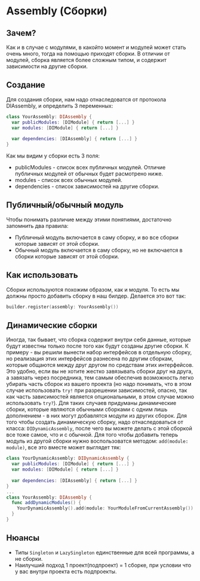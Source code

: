 # Assembly (Сборки)
## Зачем?
Как и в случае с модулями, в какойто момент и модулей может стать очень много, тогда на помощью приходят сборки. В отличии от модулей, сборка является более сложным типом, и содержит зависимости на другие сборки.

## Создание
Для создания сборки, нам надо отнаследоватся от протокола DIAssembly, и определить 3 переменных:
```Swift
class YourAssembly: DIAssembly {
  var publicModules: [DIModule] { return [...] }
  var modules: [DIModule] { return [...] }
  
  var dependencies: [DIAssembly] { return [...] }
}
```

Как мы видим у сборки есть 3 поля:
* publicModules - список всех публичных модулей. Отличие публичных модулей от обычных будет расмотрено ниже.
* modules - список всех обычных модулей.
* dependencies - список зависимостей на другие сборки.

## Публичный/обычный модуль

Чтобы понимать различие между этими понятиями, достаточно запомнить два правила:
* Публичный модуль включается в саму сборку, и во все сборки которые зависят от этой сборки.
* Обычный модуль включается в саму сборку, но не включается в сборки которые зависят от этой сборки.

## Как использовать
Сборки используются похожим образом, как и модуля. То есть мы должны просто добавить сборку в наш билдер. Делается это вот так:
```Swift
builder.register(assembly: YourAssembly())
```
## Динамические сборки
Иногда, так бывает, что сборка содержит внутри себя данные, которые будут известны только после того как будут созданы другие сборки. К примеру - вы решили вынести набор интерфейсов в отдельную сборку, но реализация этих интерфейсов разнесена по другим сборкам, которые общаются между друг другом по средствам этих интерфейсов. Это удобно, если вы не хотите жестко завязывать сборки друг на друга, а завязать через посредника, тем самым обеспечив возможность легко убирать часть сборок из вашего проекта (но надо понимать, что в этом случае использовать `try!` при разрешении зависимостей, опасно, так как часть зависимостей является опциональными, в этом случае можно использовать `try?`). Для таких случаев придуманы динамические сборки, которые являются обычными сборками с одним лишь дополнением - в них могут добавлятся модули из других сборок. 
Для того чтобы создать динамическую сборку, надо отнаследоваться от класса: `DIDynamicAssembly`, после чего вы можете делать с этой сборкой все тоже самое, что и с обычной. Для того чтобы добавить теперь модуль из другой сборки нужно воспользоватся методом: `add(module: module)`, все это вместе может выглядет тяк:
```Swift
class YourDynamicAssembly: DIDynamicAssembly {
  var publicModules: [DIModule] { return [...] }
  var modules: [DIModule] { return [...] }
  
  var dependencies: [DIAssembly] { return [...] }
}
...
class YourAssembly: DIAssembly {
  func addDynamicModules() {
    YourDynamicAssembly().add(module: YourModuleFromCurrentAssembly())
  }
}
```

## Нюансы
* Типы `Singleton` и `LazySingleton` единственные для всей программы, а не сборки.
* Наилучший подход 1 проект(подпроект) = 1 сборке, при условии что у вас внутри проекта есть подпроекты.
